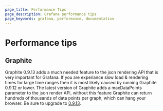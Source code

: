 ```yaml
---
page_title: Performance Tips
page_description: Grafana performance tips
page_keywords: grafana, performance, documentation
---
```


# Performance tips

## Graphite

Graphite 0.9.13 adds a much needed feature to the json rendering API that is very important for Grafana. If you are experiance slow
load & rendering times for large time ranges then it is most likely caused by running Graphite 0.9.12 or lower. The latest version
of Graphite adds a maxDataPoints parameter to the json render API, without this feature Graphite can return hundreds of thousands of data points per graph, which
can hang your browser. Be sure to upgrade to [0.9.13](http://graphite.readthedocs.org/en/latest/releases/0_9_13.html).


